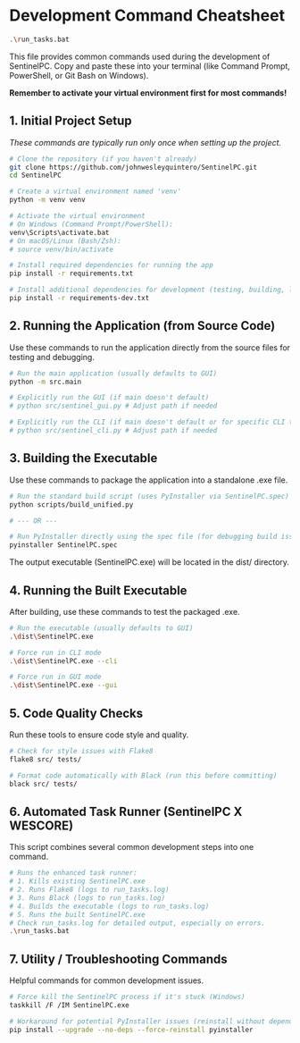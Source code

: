 # Development Command Cheatsheet


```bash
.\run_tasks.bat
```

This file provides common commands used during the development of SentinelPC. Copy and paste these into your terminal (like Command Prompt, PowerShell, or Git Bash on Windows).

**Remember to activate your virtual environment first for most commands!**

## 1. Initial Project Setup

*These commands are typically run only once when setting up the project.*

```bash
# Clone the repository (if you haven't already)
git clone https://github.com/johnwesleyquintero/SentinelPC.git
cd SentinelPC

# Create a virtual environment named 'venv'
python -m venv venv

# Activate the virtual environment
# On Windows (Command Prompt/PowerShell):
venv\Scripts\activate.bat
# On macOS/Linux (Bash/Zsh):
# source venv/bin/activate

# Install required dependencies for running the app
pip install -r requirements.txt

# Install additional dependencies for development (testing, building, linting)
pip install -r requirements-dev.txt
```

## 2. Running the Application (from Source Code)
Use these commands to run the application directly from the source files for testing and debugging.

```bash
# Run the main application (usually defaults to GUI)
python -m src.main

# Explicitly run the GUI (if main doesn't default)
# python src/sentinel_gui.py # Adjust path if needed

# Explicitly run the CLI (if main doesn't default or for specific CLI testing)
# python src/sentinel_cli.py # Adjust path if needed
```

## 3. Building the Executable
Use these commands to package the application into a standalone .exe file.

```bash
# Run the standard build script (uses PyInstaller via SentinelPC.spec)
python scripts/build_unified.py

# --- OR ---

# Run PyInstaller directly using the spec file (for debugging build issues)
pyinstaller SentinelPC.spec
```

The output executable (SentinelPC.exe) will be located in the dist/ directory.

## 4. Running the Built Executable
After building, use these commands to test the packaged .exe.

```bash
# Run the executable (usually defaults to GUI)
.\dist\SentinelPC.exe

# Force run in CLI mode
.\dist\SentinelPC.exe --cli

# Force run in GUI mode
.\dist\SentinelPC.exe --gui
```

## 5. Code Quality Checks
Run these tools to ensure code style and quality.

```bash
# Check for style issues with Flake8
flake8 src/ tests/

# Format code automatically with Black (run this before committing)
black src/ tests/
```

## 6. Automated Task Runner (SentinelPC X WESCORE)
This script combines several common development steps into one command.

```bash
# Runs the enhanced task runner:
# 1. Kills existing SentinelPC.exe
# 2. Runs Flake8 (logs to run_tasks.log)
# 3. Runs Black (logs to run_tasks.log)
# 4. Builds the executable (logs to run_tasks.log)
# 5. Runs the built SentinelPC.exe
# Check run_tasks.log for detailed output, especially on errors.
.\run_tasks.bat
```

## 7. Utility / Troubleshooting Commands
Helpful commands for common development issues.

```bash
# Force kill the SentinelPC process if it's stuck (Windows)
taskkill /F /IM SentinelPC.exe

# Workaround for potential PyInstaller issues (reinstall without dependencies)
pip install --upgrade --no-deps --force-reinstall pyinstaller